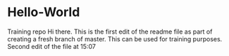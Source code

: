 # Hello-World
Training repo
Hi there. This is the first edit of the readme file as part of creating a fresh branch of master.
This can be used for training purposes. 
Second edit of the file at 15:07
